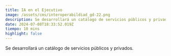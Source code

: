 ```yaml
---
title: IA en el Ejecutivo
image: /assets/cms/interoperabildiad_gd-22.png
description: Se desarrollará un catálogo de servicios públicos y privados.
date: 2024-07-08T18:33:52.019Z
tiempo: 10 mins
highlight: false
---
```

<!--StartFragment-->

Se desarrollará un catálogo de servicios públicos y privados.

<!--EndFragment-->